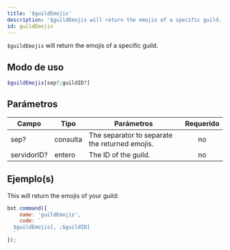 ```yaml
---
title: '$guildEmojis'
description: '$guildEmojis will return the emojis of a specific guild.'
id: guildEmojis
---
```


`$guildEmojis` will return the emojis of a specific guild.

## Modo de uso

```php
$guildEmojis[sep?;guildID?]
```

## Parámetros

| Campo       | Tipo     | Parámetros                                     | Requerido |
| ----------- | -------- | ---------------------------------------------- |:---------:|
| sep?        | consulta | The separator to separate the returned emojis. |    no     |
| servidorID? | entero   | The ID of the guild.                           |    no     |

## Ejemplo(s)

This will return the emojis of your guild:

```javascript
bot.command({
    name: 'guildEmojis',
    code: `
  $guildEmojis[, ;$guildID]
  `
});
```
